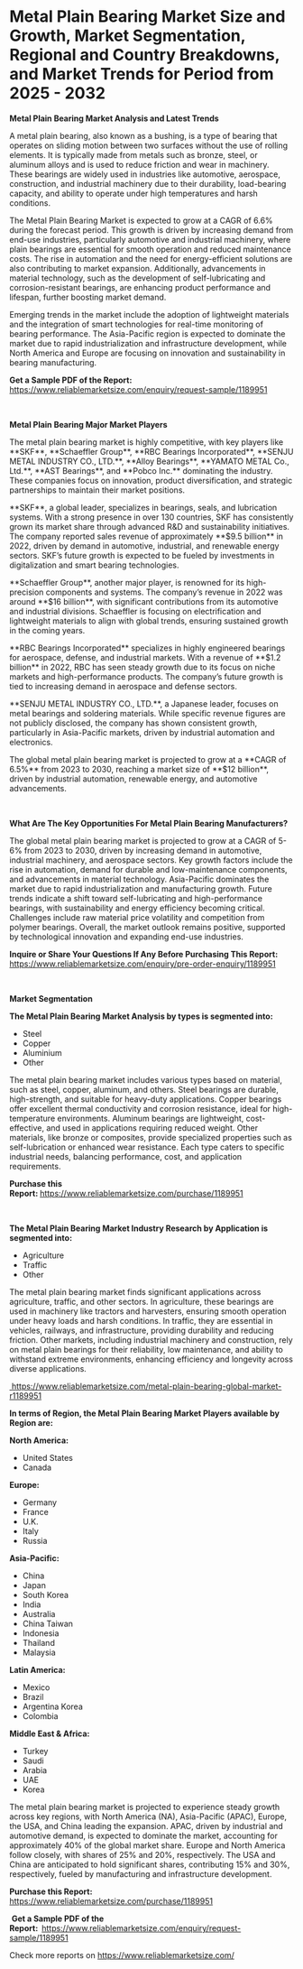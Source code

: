 <p><h1>Metal Plain Bearing Market Size and Growth, Market Segmentation, Regional and Country Breakdowns, and Market Trends for Period from 2025 -  2032</h1></p><p><strong>Metal Plain Bearing Market Analysis and Latest Trends</strong></p>
<p><p>A metal plain bearing, also known as a bushing, is a type of bearing that operates on sliding motion between two surfaces without the use of rolling elements. It is typically made from metals such as bronze, steel, or aluminum alloys and is used to reduce friction and wear in machinery. These bearings are widely used in industries like automotive, aerospace, construction, and industrial machinery due to their durability, load-bearing capacity, and ability to operate under high temperatures and harsh conditions.</p><p>The Metal Plain Bearing Market is expected to grow at a CAGR of 6.6% during the forecast period. This growth is driven by increasing demand from end-use industries, particularly automotive and industrial machinery, where plain bearings are essential for smooth operation and reduced maintenance costs. The rise in automation and the need for energy-efficient solutions are also contributing to market expansion. Additionally, advancements in material technology, such as the development of self-lubricating and corrosion-resistant bearings, are enhancing product performance and lifespan, further boosting market demand.</p><p>Emerging trends in the market include the adoption of lightweight materials and the integration of smart technologies for real-time monitoring of bearing performance. The Asia-Pacific region is expected to dominate the market due to rapid industrialization and infrastructure development, while North America and Europe are focusing on innovation and sustainability in bearing manufacturing.</p></p>
<p><strong>Get a Sample PDF of the Report:&nbsp;</strong> <a href="https://www.reliablemarketsize.com/enquiry/request-sample/1189951?utm_campaign=1885&utm_medium=2&utm_source=Github&utm_content=ia&utm_term=20012025&utm_id=metal-plain-bearing">https://www.reliablemarketsize.com/enquiry/request-sample/1189951</a></p>
<p>&nbsp;</p>
<p><strong>Metal Plain Bearing Major Market Players</strong></p>
<p><p>The metal plain bearing market is highly competitive, with key players like **SKF**, **Schaeffler Group**, **RBC Bearings Incorporated**, **SENJU METAL INDUSTRY CO., LTD.**, **Alloy Bearings**, **YAMATO METAL Co., Ltd.**, **AST Bearings**, and **Pobco Inc.** dominating the industry. These companies focus on innovation, product diversification, and strategic partnerships to maintain their market positions.</p><p>**SKF**, a global leader, specializes in bearings, seals, and lubrication systems. With a strong presence in over 130 countries, SKF has consistently grown its market share through advanced R&D and sustainability initiatives. The company reported sales revenue of approximately **$9.5 billion** in 2022, driven by demand in automotive, industrial, and renewable energy sectors. SKF’s future growth is expected to be fueled by investments in digitalization and smart bearing technologies.</p><p>**Schaeffler Group**, another major player, is renowned for its high-precision components and systems. The company’s revenue in 2022 was around **$16 billion**, with significant contributions from its automotive and industrial divisions. Schaeffler is focusing on electrification and lightweight materials to align with global trends, ensuring sustained growth in the coming years.</p><p>**RBC Bearings Incorporated** specializes in highly engineered bearings for aerospace, defense, and industrial markets. With a revenue of **$1.2 billion** in 2022, RBC has seen steady growth due to its focus on niche markets and high-performance products. The company’s future growth is tied to increasing demand in aerospace and defense sectors.</p><p>**SENJU METAL INDUSTRY CO., LTD.**, a Japanese leader, focuses on metal bearings and soldering materials. While specific revenue figures are not publicly disclosed, the company has shown consistent growth, particularly in Asia-Pacific markets, driven by industrial automation and electronics.</p><p>The global metal plain bearing market is projected to grow at a **CAGR of 6.5%** from 2023 to 2030, reaching a market size of **$12 billion**, driven by industrial automation, renewable energy, and automotive advancements.</p></p>
<p>&nbsp;</p>
<p><strong>What Are The Key Opportunities For Metal Plain Bearing Manufacturers?</strong></p>
<p><p>The global metal plain bearing market is projected to grow at a CAGR of 5-6% from 2023 to 2030, driven by increasing demand in automotive, industrial machinery, and aerospace sectors. Key growth factors include the rise in automation, demand for durable and low-maintenance components, and advancements in material technology. Asia-Pacific dominates the market due to rapid industrialization and manufacturing growth. Future trends indicate a shift toward self-lubricating and high-performance bearings, with sustainability and energy efficiency becoming critical. Challenges include raw material price volatility and competition from polymer bearings. Overall, the market outlook remains positive, supported by technological innovation and expanding end-use industries.</p></p>
<p><strong>Inquire or Share Your Questions If Any Before Purchasing This Report:</strong> <a href="https://www.reliablemarketsize.com/enquiry/pre-order-enquiry/1189951?utm_campaign=1885&utm_medium=2&utm_source=Github&utm_content=ia&utm_term=20012025&utm_id=metal-plain-bearing">https://www.reliablemarketsize.com/enquiry/pre-order-enquiry/1189951</a></p>
<p>&nbsp;</p>
<p><strong>Market Segmentation</strong></p>
<p><strong>The Metal Plain Bearing Market Analysis by types is segmented into:</strong></p>
<p><ul><li>Steel</li><li>Copper</li><li>Aluminium</li><li>Other</li></ul></p>
<p><p>The metal plain bearing market includes various types based on material, such as steel, copper, aluminum, and others. Steel bearings are durable, high-strength, and suitable for heavy-duty applications. Copper bearings offer excellent thermal conductivity and corrosion resistance, ideal for high-temperature environments. Aluminum bearings are lightweight, cost-effective, and used in applications requiring reduced weight. Other materials, like bronze or composites, provide specialized properties such as self-lubrication or enhanced wear resistance. Each type caters to specific industrial needs, balancing performance, cost, and application requirements.</p></p>
<p><strong>Purchase this Report:&nbsp;</strong><a href="https://www.reliablemarketsize.com/purchase/1189951?utm_campaign=1885&utm_medium=2&utm_source=Github&utm_content=ia&utm_term=20012025&utm_id=metal-plain-bearing">https://www.reliablemarketsize.com/purchase/1189951</a></p>
<p>&nbsp;</p>
<p><strong>The Metal Plain Bearing Market Industry Research by Application is segmented into:</strong></p>
<p><ul><li>Agriculture</li><li>Traffic</li><li>Other</li></ul></p>
<p><p>The metal plain bearing market finds significant applications across agriculture, traffic, and other sectors. In agriculture, these bearings are used in machinery like tractors and harvesters, ensuring smooth operation under heavy loads and harsh conditions. In traffic, they are essential in vehicles, railways, and infrastructure, providing durability and reducing friction. Other markets, including industrial machinery and construction, rely on metal plain bearings for their reliability, low maintenance, and ability to withstand extreme environments, enhancing efficiency and longevity across diverse applications.</p></p>
<p><a href="https://www.reliablemarketsize.com/metal-plain-bearing-global-market-r1189951?utm_campaign=1885&utm_medium=2&utm_source=Github&utm_content=ia&utm_term=20012025&utm_id=metal-plain-bearing">&nbsp;https://www.reliablemarketsize.com/metal-plain-bearing-global-market-r1189951</a></p>
<p><strong>In terms of Region, the Metal Plain Bearing Market Players available by Region are:</strong></p>
<p>
    <p> <strong> North America: </strong>
        <ul>
            <li>United States</li>
            <li>Canada</li>
        </ul>
        </p> 
    <p> <strong> Europe: </strong>
        <ul>
            <li>Germany</li>
            <li>France</li>
            <li>U.K.</li>
            <li>Italy</li>
            <li>Russia</li>
        </ul>
        </p> 
    <p> <strong> Asia-Pacific: </strong>
        <ul>
            <li>China</li>
            <li>Japan</li>
            <li>South Korea</li>
            <li>India</li>
            <li>Australia</li>
            <li>China Taiwan</li>
            <li>Indonesia</li>
            <li>Thailand</li>
            <li>Malaysia</li>
        </ul>
        </p> 
    <p> <strong> Latin America: </strong>
        <ul>
            <li>Mexico</li>
            <li>Brazil</li>
            <li>Argentina Korea</li>
            <li>Colombia</li>
        </ul>
        </p> 
    <p> <strong> Middle East & Africa: </strong>
        <ul>
            <li>Turkey</li>
            <li>Saudi</li>
            <li>Arabia</li>
            <li>UAE</li>
            <li>Korea</li>
        </ul>
    </p>
    </p>
<p><p>The metal plain bearing market is projected to experience steady growth across key regions, with North America (NA), Asia-Pacific (APAC), Europe, the USA, and China leading the expansion. APAC, driven by industrial and automotive demand, is expected to dominate the market, accounting for approximately 40% of the global market share. Europe and North America follow closely, with shares of 25% and 20%, respectively. The USA and China are anticipated to hold significant shares, contributing 15% and 30%, respectively, fueled by manufacturing and infrastructure development.</p></p>
<p><strong>Purchase this Report: </strong><a href="https://www.reliablemarketsize.com/purchase/1189951?utm_campaign=1885&utm_medium=2&utm_source=Github&utm_content=ia&utm_term=20012025&utm_id=metal-plain-bearing">https://www.reliablemarketsize.com/purchase/1189951</a></p>
<p>&nbsp;<strong>Get a Sample PDF of the Report:&nbsp;&nbsp;</strong><a href="https://www.reliablemarketsize.com/enquiry/request-sample/1189951?utm_campaign=1885&utm_medium=2&utm_source=Github&utm_content=ia&utm_term=20012025&utm_id=metal-plain-bearing">https://www.reliablemarketsize.com/enquiry/request-sample/1189951</a></p>
<p><strong></strong></p>
<p>Check more reports on <a href="https://www.reliablemarketsize.com/?utm_campaign=1885&utm_medium=2&utm_source=Github&utm_content=ia&utm_term=20012025&utm_id=metal-plain-bearing">https://www.reliablemarketsize.com/</a></p>